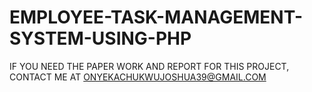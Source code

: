 # EMPLOYEE-TASK-MANAGEMENT-SYSTEM-USING-PHP

IF YOU NEED THE PAPER WORK AND REPORT FOR THIS PROJECT, CONTACT ME AT ONYEKACHUKWUJOSHUA39@GMAIL.COM
